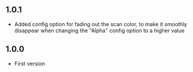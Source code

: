## 1.0.1 ##
- Added config option for fading out the scan color, to make it smoothly disappear when changing the "Alpha" config option to a higher value

## 1.0.0 ##
- First version